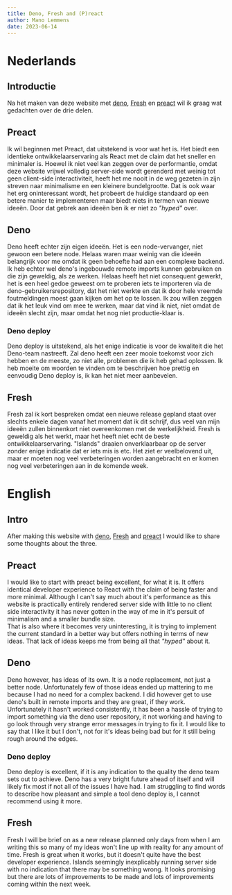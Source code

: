 ```yaml
---
title: Deno, Fresh and (P)react
author: Mano Lemmens
date: 2023-06-14
---
```


# Nederlands

## Introductie

Na het maken van deze website met [deno](https://deno.com/runtime),
[Fresh](https://fresh.deno.dev/) en [preact](https://preactjs.com/) wil ik graag
wat gedachten over de drie delen.<br>

## Preact

Ik wil beginnen met Preact, dat uitstekend is voor wat het is. Het biedt een
identieke ontwikkelaarservaring als React met de claim dat het sneller en
minimaler is. Hoewel ik niet veel kan zeggen over de performantie, omdat deze
website vrijwel volledig server-side wordt gerenderd met weinig tot geen
client-side interactiviteit, heeft het me nooit in de weg gezeten in zijn
streven naar minimalisme en een kleinere bundelgrootte. Dat is ook waar het erg
oninteressant wordt, het probeert de huidige standaard op een betere manier te
implementeren maar biedt niets in termen van nieuwe ideeën. Door dat gebrek aan
ideeën ben ik er niet zo _"hyped"_ over.<br>

## Deno

Deno heeft echter zijn eigen ideeën. Het is een node-vervanger, niet gewoon een
betere node. Helaas waren maar weinig van die ideeën belangrijk voor me omdat ik
geen behoefte had aan een complexe backend. Ik heb echter wel deno's ingebouwde
remote imports kunnen gebruiken en die zijn geweldig, als ze werken. Helaas
heeft het niet consequent gewerkt, het is een heel gedoe geweest om te proberen
iets te importeren via de deno-gebruikersrepository, dat het niet werkte en dat
ik door hele vreemde foutmeldingen moest gaan kijken om het op te lossen. Ik zou
willen zeggen dat ik het leuk vind om mee te werken, maar dat vind ik niet, niet
omdat de ideeën slecht zijn, maar omdat het nog niet productie-klaar is.<br>

### Deno deploy

Deno deploy is uitstekend, als het enige indicatie is voor de kwaliteit die het
Deno-team nastreeft. Zal deno heeft een zeer mooie toekomst voor zich hebben en
de meeste, zo niet alle, problemen die ik heb gehad oplossen. Ik heb moeite om
woorden te vinden om te beschrijven hoe prettig en eenvoudig Deno deploy is, ik
kan het niet meer aanbevelen.<br>

## Fresh

Fresh zal ik kort bespreken omdat een nieuwe release gepland staat over slechts
enkele dagen vanaf het moment dat ik dit schrijf, dus veel van mijn ideeën
zullen binnenkort niet overeenkomen met de werkelijkheid. Fresh is geweldig als
het werkt, maar het heeft niet echt de beste ontwikkelaarservaring. "Islands"
draaien onverklaarbaar op de server zonder enige indicatie dat er iets mis is
etc. Het ziet er veelbelovend uit, maar er moeten nog veel verbeteringen worden
aangebracht en er komen nog veel verbeteringen aan in de komende week.<br>

# English

## Intro

After making this website with [deno](https://deno.com/runtime),
[Fresh](https://fresh.deno.dev/) and [preact](https://preactjs.com/) I would
like to share some thoughts about the three.<br>

## Preact

I would like to start with preact being excellent, for what it is. It offers
identical developer experience to React with the claim of being faster and more
minimal. Although I can't say much about it's performance as this website is
practically entirely rendered server side with little to no client side
interactivity it has never gotten in the way of me in it's persuit of minimalism
and a smaller bundle size.<br> That is also where it becomes very uninteresting,
it is trying to implement the current standard in a better way but offers
nothing in terms of new ideas. That lack of ideas keeps me from being all that
_"hyped"_ about it.<br>

## Deno

Deno however, has ideas of its own. It is a node replacement, not just a better
node. Unfortunately few of those ideas ended up mattering to me because I had no
need for a complex backend. I did however get to use deno's built in remote
imports and they are great, if they work. Unfortunately it hasn't worked
consistently, it has been a hassle of trying to import something via the deno
user repository, it not working and having to go look through very strange error
messages in trying to fix it. I would like to say that I like it but I don't,
not for it's ideas being bad but for it still being rough around the edges.<br>

### Deno deploy

Deno deploy is excellent, if it is any indication to the quality the deno team
sets out to achieve. Deno has a very bright future ahead of itself and will
likely fix most if not all of the issues I have had. I am struggling to find
words to describe how pleasant and simple a tool deno deploy is, I cannot
recommend using it more.<br>

## Fresh

Fresh I will be brief on as a new release planned only days from when I am
writing this so many of my ideas won't line up with reality for any amount of
time. Fresh is great when it works, but it doesn't quite have the best developer
experience. Islands seemingly inexplicably running server side with no
indication that there may be something wrong. It looks promising but there are
lots of improvements to be made and lots of improvements coming within the next
week.<br>
